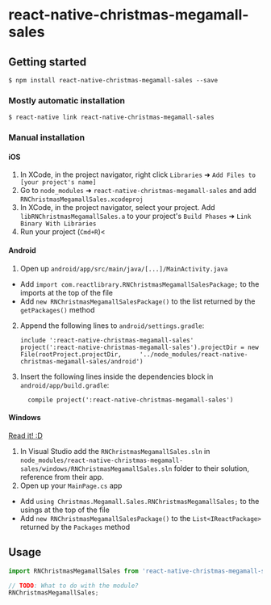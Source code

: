 
# react-native-christmas-megamall-sales

## Getting started

`$ npm install react-native-christmas-megamall-sales --save`

### Mostly automatic installation

`$ react-native link react-native-christmas-megamall-sales`

### Manual installation


#### iOS

1. In XCode, in the project navigator, right click `Libraries` ➜ `Add Files to [your project's name]`
2. Go to `node_modules` ➜ `react-native-christmas-megamall-sales` and add `RNChristmasMegamallSales.xcodeproj`
3. In XCode, in the project navigator, select your project. Add `libRNChristmasMegamallSales.a` to your project's `Build Phases` ➜ `Link Binary With Libraries`
4. Run your project (`Cmd+R`)<

#### Android

1. Open up `android/app/src/main/java/[...]/MainActivity.java`
  - Add `import com.reactlibrary.RNChristmasMegamallSalesPackage;` to the imports at the top of the file
  - Add `new RNChristmasMegamallSalesPackage()` to the list returned by the `getPackages()` method
2. Append the following lines to `android/settings.gradle`:
  	```
  	include ':react-native-christmas-megamall-sales'
  	project(':react-native-christmas-megamall-sales').projectDir = new File(rootProject.projectDir, 	'../node_modules/react-native-christmas-megamall-sales/android')
  	```
3. Insert the following lines inside the dependencies block in `android/app/build.gradle`:
  	```
      compile project(':react-native-christmas-megamall-sales')
  	```

#### Windows
[Read it! :D](https://github.com/ReactWindows/react-native)

1. In Visual Studio add the `RNChristmasMegamallSales.sln` in `node_modules/react-native-christmas-megamall-sales/windows/RNChristmasMegamallSales.sln` folder to their solution, reference from their app.
2. Open up your `MainPage.cs` app
  - Add `using Christmas.Megamall.Sales.RNChristmasMegamallSales;` to the usings at the top of the file
  - Add `new RNChristmasMegamallSalesPackage()` to the `List<IReactPackage>` returned by the `Packages` method


## Usage
```javascript
import RNChristmasMegamallSales from 'react-native-christmas-megamall-sales';

// TODO: What to do with the module?
RNChristmasMegamallSales;
```
  